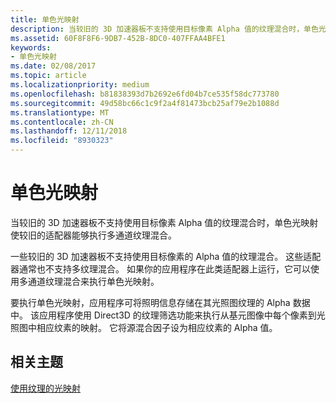 ```yaml
---
title: 单色光映射
description: 当较旧的 3D 加速器板不支持使用目标像素 Alpha 值的纹理混合时，单色光映射使较旧的适配器能够执行多通道纹理混合。
ms.assetid: 60F8F8F6-9DB7-452B-8DC0-407FFAA4BFE1
keywords:
- 单色光映射
ms.date: 02/08/2017
ms.topic: article
ms.localizationpriority: medium
ms.openlocfilehash: b81838393d7b2692e6fd04b7ce535f58dc773780
ms.sourcegitcommit: 49d58bc66c1c9f2a4f81473bcb25af79e2b1088d
ms.translationtype: MT
ms.contentlocale: zh-CN
ms.lasthandoff: 12/11/2018
ms.locfileid: "8930323"
---
```

# <a name="monochrome-light-maps"></a>单色光映射


当较旧的 3D 加速器板不支持使用目标像素 Alpha 值的纹理混合时，单色光映射使较旧的适配器能够执行多通道纹理混合。

一些较旧的 3D 加速器板不支持使用目标像素的 Alpha 值的纹理混合。 这些适配器通常也不支持多纹理混合。 如果你的应用程序在此类适配器上运行，它可以使用多通道纹理混合来执行单色光映射。

要执行单色光映射，应用程序可将照明信息存储在其光照图纹理的 Alpha 数据中。 该应用程序使用 Direct3D 的纹理筛选功能来执行从基元图像中每个像素到光照图中相应纹素的映射。 它将源混合因子设为相应纹素的 Alpha 值。

## <a name="span-idrelated-topicsspanrelated-topics"></a><span id="related-topics"></span>相关主题


[使用纹理的光映射](light-mapping-with-textures.md)

 

 




